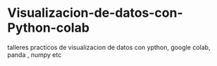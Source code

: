 # Visualizacion-de-datos-con-Python-colab
talleres practicos de visualizacion de datos con ypthon, google colab, panda , numpy etc
